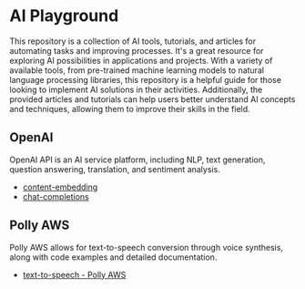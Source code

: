 # AI Playground

This repository is a collection of AI tools, tutorials, and articles for automating tasks and improving processes. It's a great resource for exploring AI possibilities in applications and projects. With a variety of available tools, from pre-trained machine learning models to natural language processing libraries, this repository is a helpful guide for those looking to implement AI solutions in their activities. Additionally, the provided articles and tutorials can help users better understand AI concepts and techniques, allowing them to improve their skills in the field.

## OpenAI
OpenAI API is an AI service platform, including NLP, text generation, question answering, translation, and sentiment analysis.

- [content-embedding](./embedding/)
- [chat-completions](./chat-completions/)

## Polly AWS
Polly AWS  allows for text-to-speech conversion through voice synthesis, along with code examples and detailed documentation.

- [text-to-speech - Polly AWS](./text-to-speech/aws-polly)
